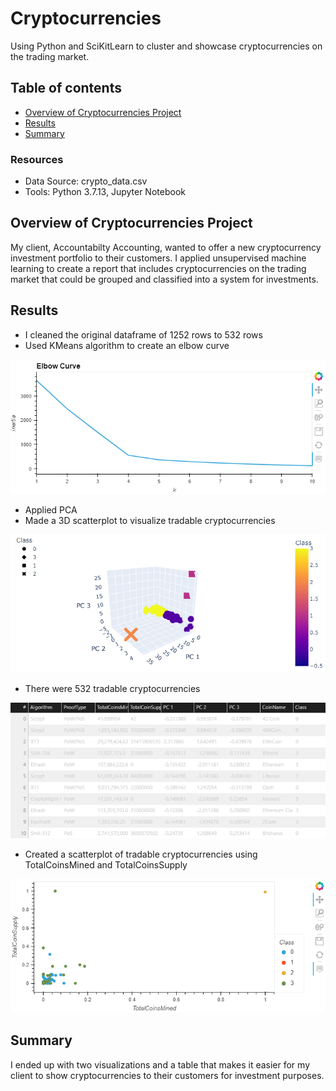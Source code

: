 # Cryptocurrencies
Using Python and SciKitLearn to cluster and showcase cryptocurrencies on the trading market.

## Table of contents
* [Overview of Cryptocurrencies Project](#overview-of-cryptocurrencies-project)
* [Results](#results)
* [Summary](#summary)

### Resources
- Data Source: crypto_data.csv
- Tools: Python 3.7.13, Jupyter Notebook

## Overview of Cryptocurrencies Project
My client, Accountabilty Accounting, wanted to offer a new cryptocurrency investment portfolio to their customers. I applied unsupervised machine learning to create a report that includes cryptocurrencies on the trading market that could be grouped and classified into a system for investments.

## Results
- I cleaned the original dataframe of 1252 rows to 532 rows
- Used KMeans algorithm to create an elbow curve

![elbow](/Images/elbow.png)

- Applied PCA
- Made a 3D scatterplot to visualize tradable cryptocurrencies

![3D](/Images/3D.png)

- There were 532 tradable cryptocurrencies

![table](/Images/table.png)

- Created a scatterplot of tradable cryptocurrencies using TotalCoinsMined and TotalCoinsSupply

![scatter](/Images/scatter.png)

## Summary
I ended up with two visualizations and a table that makes it easier for my client to show cryptocurrencies to their customers for investment purposes.
